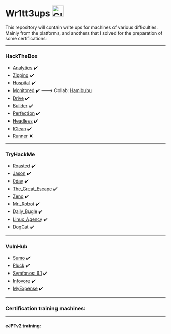 # Wr1tt3ups <img src="https://images-wixmp-ed30a86b8c4ca887773594c2.wixmp.com/f/a2f7c9d8-a913-4273-847f-705be41395df/dajesob-4f15a65b-cbd2-48e5-a2e0-22ada7fa5115.gif?token=eyJ0eXAiOiJKV1QiLCJhbGciOiJIUzI1NiJ9.eyJzdWIiOiJ1cm46YXBwOjdlMGQxODg5ODIyNjQzNzNhNWYwZDQxNWVhMGQyNmUwIiwiaXNzIjoidXJuOmFwcDo3ZTBkMTg4OTgyMjY0MzczYTVmMGQ0MTVlYTBkMjZlMCIsIm9iaiI6W1t7InBhdGgiOiJcL2ZcL2EyZjdjOWQ4LWE5MTMtNDI3My04NDdmLTcwNWJlNDEzOTVkZlwvZGFqZXNvYi00ZjE1YTY1Yi1jYmQyLTQ4ZTUtYTJlMC0yMmFkYTdmYTUxMTUuZ2lmIn1dXSwiYXVkIjpbInVybjpzZXJ2aWNlOmZpbGUuZG93bmxvYWQiXX0._k_6Hhpnm3cwRZXwuDrl3hsfSaYZfjU13Xr5g-55qQ8" alt="GIF" width="35px">

This repository will contain write ups for machines of various difficulties. Mainly from the platforms, and anothers that I solved for the preparation of some certifications:

***

<h3>HackTheBox</h3>

  - [Analytics](https://github.com/JoseVazquez101/Writteups/blob/main/Analytics.md) ✔️
  - [Zipping](https://github.com/JoseVazquez101/Writteups/blob/main/Zipping.md) ✔️
  - [Hospital](https://github.com/JoseVazquez101/Writteups/blob/main/Hospital.md) ✔️
  - [Monitored](https://github.com/JoseVazquez101/Writteups/blob/main/Monitored.md) ✔️ ---> Collab: [Hamibubu](https://github.com/Hamibubu) 
  - [Drive](https://github.com/JoseVazquez101/Writteups/blob/main/Drive.md) ✔️
  - [Builder](https://github.com/JoseVazquez101/Writteups/blob/main/Builder.md) ✔️
  - [Perfection](https://github.com/JoseVazquez101/Writteups/blob/main/Perfection.md) ✔️
  - [Headless](https://github.com/JoseVazquez101/Writteups/blob/main/Headless.md) ✔️
  - [IClean](https://github.com/JoseVazquez101/Writteups/blob/main/IClean.md) ✔️
  - [Runner](https://github.com/JoseVazquez101/Writteups/blob/main/Runner.md) ❌

***

<h3>TryHackMe</h3>

  - [Roasted](https://github.com/JoseVazquez101/Writteups/blob/main/Roasted.md) ✔️
  - [Jason](https://github.com/JoseVazquez101/Writteups/blob/main/Jason.md) ✔️
  - [0day](https://github.com/JoseVazquez101/Writteups/blob/main/0day.md) ✔️
  - [The_Great_Escape](https://github.com/JoseVazquez101/Writteups/blob/main/Thegreatescape.md) ✔️
  - [Zeno](https://github.com/JoseVazquez101/Writteups/blob/main/Zeno.md) ✔️
  - [Mr._Robot](https://github.com/JoseVazquez101/Writteups/blob/main/MrRobot.md) ✔️
  - [Daily_Bugle](https://github.com/JoseVazquez101/Writteups/blob/main/DailyBugle.md) ✔️
  - [Linux_Agency](https://github.com/JoseVazquez101/Writteups/blob/main/LinuxAgency.md) ✔️
  - [DogCat](https://github.com/JoseVazquez101/Writteups/blob/main/DogCat.md) ✔️

***
  
<h3>VulnHub</h3>

  - [Sumo](https://github.com/JoseVazquez101/Writteups/blob/main/Sumo.md) ✔️
  - [Pluck](https://github.com/JoseVazquez101/Writteups/blob/main/Pluck.md) ✔️
  - [Symfonos: 6.1](https://github.com/JoseVazquez101/Writteups/blob/main/Symfonos6-1.md) ✔️
  - [Infovore](https://github.com/JoseVazquez101/Writteups/blob/main/Infovore.md) ✔️
  - [MyExpense](https://github.com/JoseVazquez101/Writteups/blob/main/MyExpense.md) ✔️

***

### Certification training machines:

***

<h4>eJPTv2 training:</h4>


